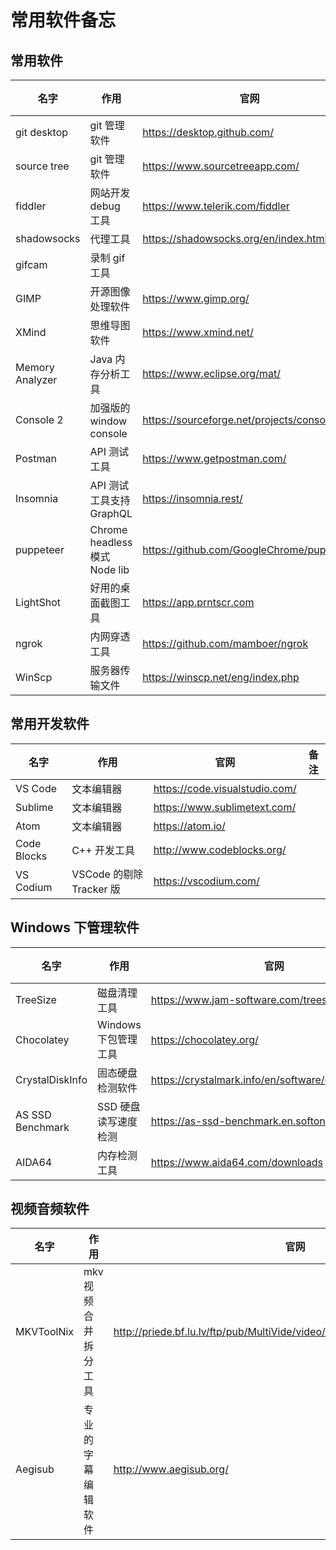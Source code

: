 # 常用软件备忘

## 常用软件

| 名字            | 作用                          | 官网                                        | 备注 |
| --------------- | ----------------------------- | ------------------------------------------- | ---- |
| git desktop     | git 管理软件                  | <https://desktop.github.com/>               |      |
| source tree     | git 管理软件                  | <https://www.sourcetreeapp.com/>            |      |
| fiddler         | 网站开发 debug 工具           | <https://www.telerik.com/fiddler>           |      |
| shadowsocks     | 代理工具                      | <https://shadowsocks.org/en/index.html>     |      |
| gifcam          | 录制 gif 工具                 |                                             |      |
| GIMP            | 开源图像处理软件              | <https://www.gimp.org/>                     |      |
| XMind           | 思维导图软件                  | <https://www.xmind.net/>                    |      |
| Memory Analyzer | Java 内存分析工具             | <https://www.eclipse.org/mat/>              |      |
| Console 2       | 加强版的 window console       | <https://sourceforge.net/projects/console/> |      |
| Postman         | API 测试工具                  | <https://www.getpostman.com/>               |      |
| Insomnia        | API 测试工具支持 GraphQL      | <https://insomnia.rest/>                    |      |
| puppeteer       | Chrome headless 模式 Node lib | <https://github.com/GoogleChrome/puppeteer> |      |
| LightShot       | 好用的桌面截图工具            | <https://app.prntscr.com>                   |      |
| ngrok           | 内网穿透工具                  | <https://github.com/mamboer/ngrok>          |      |
| WinScp          | 服务器传输文件                | <https://winscp.net/eng/index.php>          |      |

## 常用开发软件

| 名字        | 作用                     | 官网                             | 备注 |
| ----------- | ------------------------ | -------------------------------- | ---- |
| VS Code     | 文本编辑器               | <https://code.visualstudio.com/> |      |
| Sublime     | 文本编辑器               | <https://www.sublimetext.com/>   |      |
| Atom        | 文本编辑器               | <https://atom.io/>               |      |
| Code Blocks | C++ 开发工具             | <http://www.codeblocks.org/>     |      |
| VS Codium   | VSCode 的剔除 Tracker 版 | <https://vscodium.com/>          |      |

## Windows 下管理软件

| 名字             | 作用                 | 官网                                                    | 备注 |
| ---------------- | -------------------- | ------------------------------------------------------- | ---- |
| TreeSize         | 磁盘清理工具         | <https://www.jam-software.com/treesize_free/>           |      |
| Chocolatey       | Windows 下包管理工具 | <https://chocolatey.org/>                               |      |
| CrystalDiskInfo  | 固态硬盘检测软件     | <https://crystalmark.info/en/software/crystaldiskinfo/> |      |
| AS SSD Benchmark | SSD 硬盘读写速度检测 | <https://as-ssd-benchmark.en.softonic.com/>             |      |
| AIDA64           | 内存检测工具         | <https://www.aida64.com/downloads>                      |      |

## 视频音频软件

| 名字       | 作用                 | 官网                                                                           | 备注 |
| ---------- | -------------------- | ------------------------------------------------------------------------------ | ---- |
| MKVToolNix | mkv 视频合并拆分工具 | http://priede.bf.lu.lv/ftp/pub/MultiVide/video/mkvtoolnix/apraksti/source.html |      |
| Aegisub    | 专业的字幕编辑软件   | http://www.aegisub.org/                                                        |      |
